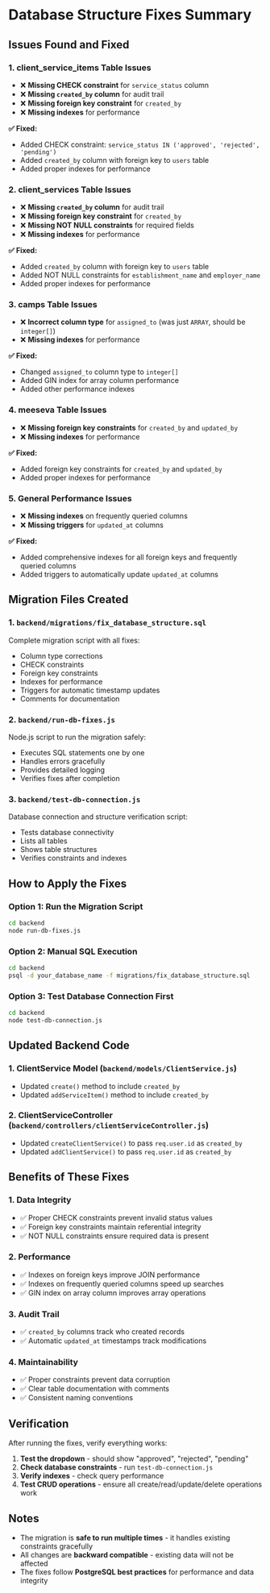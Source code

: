 # Database Structure Fixes Summary

## Issues Found and Fixed

### 1. **client_service_items Table Issues**
- ❌ **Missing CHECK constraint** for `service_status` column
- ❌ **Missing `created_by` column** for audit trail
- ❌ **Missing foreign key constraint** for `created_by`
- ❌ **Missing indexes** for performance

**✅ Fixed:**
- Added CHECK constraint: `service_status IN ('approved', 'rejected', 'pending')`
- Added `created_by` column with foreign key to `users` table
- Added proper indexes for performance

### 2. **client_services Table Issues**
- ❌ **Missing `created_by` column** for audit trail
- ❌ **Missing foreign key constraint** for `created_by`
- ❌ **Missing NOT NULL constraints** for required fields
- ❌ **Missing indexes** for performance

**✅ Fixed:**
- Added `created_by` column with foreign key to `users` table
- Added NOT NULL constraints for `establishment_name` and `employer_name`
- Added proper indexes for performance

### 3. **camps Table Issues**
- ❌ **Incorrect column type** for `assigned_to` (was just `ARRAY`, should be `integer[]`)
- ❌ **Missing indexes** for performance

**✅ Fixed:**
- Changed `assigned_to` column type to `integer[]`
- Added GIN index for array column performance
- Added other performance indexes

### 4. **meeseva Table Issues**
- ❌ **Missing foreign key constraints** for `created_by` and `updated_by`
- ❌ **Missing indexes** for performance

**✅ Fixed:**
- Added foreign key constraints for `created_by` and `updated_by`
- Added proper indexes for performance

### 5. **General Performance Issues**
- ❌ **Missing indexes** on frequently queried columns
- ❌ **Missing triggers** for `updated_at` columns

**✅ Fixed:**
- Added comprehensive indexes for all foreign keys and frequently queried columns
- Added triggers to automatically update `updated_at` columns

## Migration Files Created

### 1. `backend/migrations/fix_database_structure.sql`
Complete migration script with all fixes:
- Column type corrections
- CHECK constraints
- Foreign key constraints
- Indexes for performance
- Triggers for automatic timestamp updates
- Comments for documentation

### 2. `backend/run-db-fixes.js`
Node.js script to run the migration safely:
- Executes SQL statements one by one
- Handles errors gracefully
- Provides detailed logging
- Verifies fixes after completion

### 3. `backend/test-db-connection.js`
Database connection and structure verification script:
- Tests database connectivity
- Lists all tables
- Shows table structures
- Verifies constraints and indexes

## How to Apply the Fixes

### Option 1: Run the Migration Script
```bash
cd backend
node run-db-fixes.js
```

### Option 2: Manual SQL Execution
```bash
cd backend
psql -d your_database_name -f migrations/fix_database_structure.sql
```

### Option 3: Test Database Connection First
```bash
cd backend
node test-db-connection.js
```

## Updated Backend Code

### 1. **ClientService Model** (`backend/models/ClientService.js`)
- Updated `create()` method to include `created_by`
- Updated `addServiceItem()` method to include `created_by`

### 2. **ClientServiceController** (`backend/controllers/clientServiceController.js`)
- Updated `createClientService()` to pass `req.user.id` as `created_by`
- Updated `addClientService()` to pass `req.user.id` as `created_by`

## Benefits of These Fixes

### 1. **Data Integrity**
- ✅ Proper CHECK constraints prevent invalid status values
- ✅ Foreign key constraints maintain referential integrity
- ✅ NOT NULL constraints ensure required data is present

### 2. **Performance**
- ✅ Indexes on foreign keys improve JOIN performance
- ✅ Indexes on frequently queried columns speed up searches
- ✅ GIN index on array column improves array operations

### 3. **Audit Trail**
- ✅ `created_by` columns track who created records
- ✅ Automatic `updated_at` timestamps track modifications

### 4. **Maintainability**
- ✅ Proper constraints prevent data corruption
- ✅ Clear table documentation with comments
- ✅ Consistent naming conventions

## Verification

After running the fixes, verify everything works:

1. **Test the dropdown** - should show "approved", "rejected", "pending"
2. **Check database constraints** - run `test-db-connection.js`
3. **Verify indexes** - check query performance
4. **Test CRUD operations** - ensure all create/read/update/delete operations work

## Notes

- The migration is **safe to run multiple times** - it handles existing constraints gracefully
- All changes are **backward compatible** - existing data will not be affected
- The fixes follow **PostgreSQL best practices** for performance and data integrity
